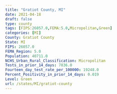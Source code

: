 ```yaml
---
title: "Gratiot County, MI"
date: 2021-04-18
draft: false
type: county
tags: [FIPS:26057.0,FEMA:5.0,Micropolitan,Green]
categories: [MI]
County: Gratiot County
State: MI
FIPS: 26057.0
FEMA_Region: 5.0
Population: 40711.0
NCHS_Urban_Rural_Classification: Micropolitan
Tests_in_prior_14_days: 7836.0
Fourteen_day_test_rate_per_100000: 19248.0
Percent_Positivity_in_prior_14_days: 0.019
Level: Green
url: /states/MI/gratiot-county
---
```



